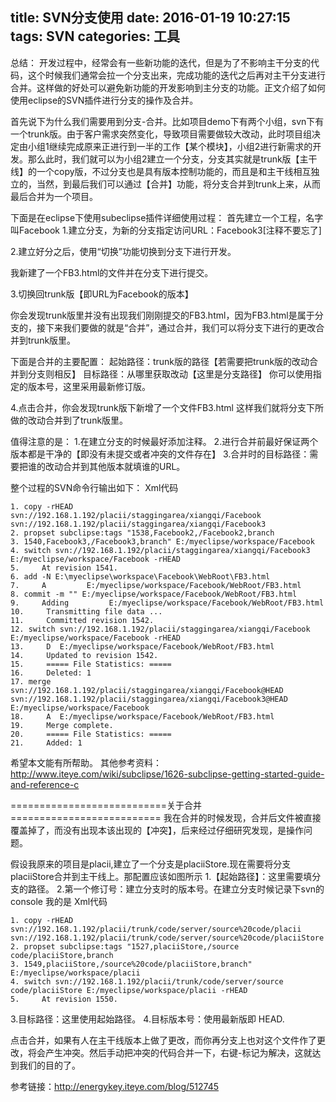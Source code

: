 title: SVN分支使用
date: 2016-01-19 10:27:15
tags: SVN
categories: 工具
---
 
总结：
    开发过程中，经常会有一些新功能的迭代，但是为了不影响主干分支的代码，这个时候我们通常会拉一个分支出来，完成功能的迭代之后再对主干分支进行合并。这样做的好处可以避免新功能的开发影响到主分支的功能。正文介绍了如何使用eclipse的SVN插件进行分支的操作及合并。


首先说下为什么我们需要用到分支-合并。比如项目demo下有两个小组，svn下有一个trunk版。由于客户需求突然变化，导致项目需要做较大改动，此时项目组决定由小组1继续完成原来正进行到一半的工作【某个模块】，小组2进行新需求的开发。那么此时，我们就可以为小组2建立一个分支，分支其实就是trunk版【主干线】的一个copy版，不过分支也是具有版本控制功能的，而且是和主干线相互独立的，当然，到最后我们可以通过【合并】功能，将分支合并到trunk上来，从而最后合并为一个项目。 

下面是在eclipse下使用subeclipse插件详细使用过程： 
首先建立一个工程，名字叫Facebook 
1.建立分支，为新的分支指定访问URL：Facebook3[注释不要忘了] 
 

 

 

2.建立好分之后，使用“切换”功能切换到分支下进行开发。 
 

 
我新建了一个FB3.html的文件并在分支下进行提交。 
 

 

3.切换回trunk版【即URL为Facebook的版本】 
 
你会发现trunk版里并没有出现我们刚刚提交的FB3.html，因为FB3.html是属于分支的，接下来我们要做的就是“合并”，通过合并，我们可以将分支下进行的更改合并到trunk版里。 
 

 

下面是合并的主要配置： 
起始路径：trunk版的路径【若需要把trunk版的改动合并到分支则相反】 
目标路径：从哪里获取改动【这里是分支路径】 
你可以使用指定的版本号，这里采用最新修订版。 

 

4.点击合并，你会发现trunk版下新增了一个文件FB3.html 
这样我们就将分支下所做的改动合并到了trunk版里。 
 

值得注意的是： 
1.在建立分支的时候最好添加注释。 
2.进行合并前最好保证两个版本都是干净的【即没有未提交或者冲突的文件存在】 
3.合并时的目标路径：需要把谁的改动合并到其他版本就填谁的URL。 


整个过程的SVN命令行输出如下： 
Xml代码  

	1. copy -rHEAD svn://192.168.1.192/placii/staggingarea/xiangqi/Facebook svn://192.168.1.192/placii/staggingarea/xiangqi/Facebook3  
	2. propset subclipse:tags "1538,Facebook2,/Facebook2,branch  
	3. 1540,Facebook3,/Facebook3,branch" E:/myeclipse/workspace/Facebook  
	4. switch svn://192.168.1.192/placii/staggingarea/xiangqi/Facebook3 E:/myeclipse/workspace/Facebook -rHEAD  
	5.     At revision 1541.  
	6. add -N E:\myeclipse\workspace\Facebook\WebRoot\FB3.html  
	7.     A         E:/myeclipse/workspace/Facebook/WebRoot/FB3.html  
	8. commit -m "" E:/myeclipse/workspace/Facebook/WebRoot/FB3.html  
	9.     Adding         E:/myeclipse/workspace/Facebook/WebRoot/FB3.html  
	10.     Transmitting file data ...  
	11.     Committed revision 1542.  
	12. switch svn://192.168.1.192/placii/staggingarea/xiangqi/Facebook E:/myeclipse/workspace/Facebook -rHEAD  
	13.     D  E:/myeclipse/workspace/Facebook/WebRoot/FB3.html  
	14.     Updated to revision 1542.  
	15.     ===== File Statistics: =====  
	16.     Deleted: 1  
	17. merge svn://192.168.1.192/placii/staggingarea/xiangqi/Facebook@HEAD svn://192.168.1.192/placii/staggingarea/xiangqi/Facebook3@HEAD E:/myeclipse/workspace/Facebook  
	18.     A  E:/myeclipse/workspace/Facebook/WebRoot/FB3.html  
	19.     Merge complete.  
	20.     ===== File Statistics: =====  
	21.     Added: 1  



希望本文能有所帮助。 
其他参考资料： 
http://www.iteye.com/wiki/subclipse/1626-subclipse-getting-started-guide-and-reference-c 



===========================关于合并========================== 
我在合并的时候发现，合并后文件被直接覆盖掉了，而没有出现本该出现的【冲突】，后来经过仔细研究发现，是操作问题。 

 
假设我原来的项目是placii,建立了一个分支是placiiStore.现在需要将分支placiiStore合并到主干线上。那配置应该如图所示 
1.【起始路径】：这里需要填分支的路径。 
2.第一个修订号：建立分支时的版本号。在建立分支时候记录下svn的console 
我的是
Xml代码  

	1. copy -rHEAD svn://192.168.1.192/placii/trunk/code/server/source%20code/placii svn://192.168.1.192/placii/trunk/code/server/source%20code/placiiStore  
	2. propset subclipse:tags "1527,placiiStore,/source code/placiiStore,branch  
	3. 1549,placiiStore,/source%20code/placiiStore,branch" E:/myeclipse/workspace/placii  
	4. switch svn://192.168.1.192/placii/trunk/code/server/source code/placiiStore E:/myeclipse/workspace/placii -rHEAD  
	5.     At revision 1550.  


3.目标路径：这里使用起始路径。 
4.目标版本号：使用最新版即 HEAD. 

点击合并，如果有人在主干线版本上做了更改，而你再分支上也对这个文件作了更改，将会产生冲突。然后手动把冲突的代码合并一下，右键-标记为解决，这就达到我们的目的了。 


参考链接：http://energykey.iteye.com/blog/512745
